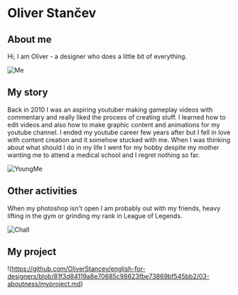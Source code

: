 # Oliver Stančev
## About me
Hi, I am Oliver - a designer who does a little bit of everything.

![Me](https://user-images.githubusercontent.com/79570724/139725966-d34eb5e2-d1dc-4e07-b1e4-4401060b20c5.jpg)

## My story
Back in 2010 I was an aspiring youtuber making gameplay videos with commentary and really liked the process of creating stuff. I learned how to edit videos and also how to make graphic content and animations for my youtube channel. I ended my youtube career few years after but I fell in love with content creation and it somehow stucked with me.
When I was thinking about what should I do in my life I went for my hobby despite my mother wanting me to attend a medical school and I regret nothing so far.

![YoungMe](https://user-images.githubusercontent.com/79570724/139725996-410b8e6b-50e9-44ec-8bba-e5f5795ece82.jpg)

## Other activities
When my photoshop isn't open I am probably out with my friends, heavy lifting in the gym or grinding my rank in League of Legends.

![Chall](https://user-images.githubusercontent.com/79570724/139726671-09ef22ee-c006-4a16-ab3a-9f5a008425ce.png)


## My project

!(https://github.com/OliverStancev/english-for-designers/blob/81f3d84119a8e70685c98623fbe73869bf545bb2/03-aboutness/myproject.md)


